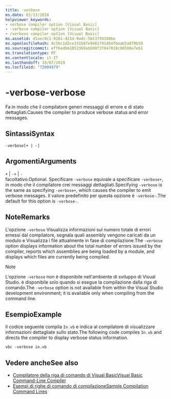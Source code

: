 ```yaml
---
title: -verbose
ms.date: 03/13/2018
helpviewer_keywords:
- verbose compiler option [Visual Basic]
- -verbose compiler option [Visual Basic]
- /verbose compiler option [Visual Basic]
ms.assetid: d1aec0c1-0261-421d-9adc-5b13756100be
ms.openlocfilehash: 8c5bc1d2ce331b8fe9461f91d64fbeab5a070b59
ms.sourcegitcommit: eff6adb61852369ab690f3f047818c90580e7eb1
ms.translationtype: MT
ms.contentlocale: it-IT
ms.lasthandoff: 10/07/2019
ms.locfileid: "72004979"
---
```

# <a name="-verbose"></a><span data-ttu-id="7a038-102">-verbose</span><span class="sxs-lookup"><span data-stu-id="7a038-102">-verbose</span></span>
<span data-ttu-id="7a038-103">Fa in modo che il compilatore generi messaggi di errore e di stato dettagliati.</span><span class="sxs-lookup"><span data-stu-id="7a038-103">Causes the compiler to produce verbose status and error messages.</span></span>  
  
## <a name="syntax"></a><span data-ttu-id="7a038-104">Sintassi</span><span class="sxs-lookup"><span data-stu-id="7a038-104">Syntax</span></span>  
  
```console  
-verbose[+ | -]  
```  
  
## <a name="arguments"></a><span data-ttu-id="7a038-105">Argomenti</span><span class="sxs-lookup"><span data-stu-id="7a038-105">Arguments</span></span>  
 <span data-ttu-id="7a038-106">`+` &#124; `-`</span><span class="sxs-lookup"><span data-stu-id="7a038-106">`+` &#124; `-`</span></span>  
 <span data-ttu-id="7a038-107">facoltativo.</span><span class="sxs-lookup"><span data-stu-id="7a038-107">Optional.</span></span> <span data-ttu-id="7a038-108">Specificare `-verbose` equivale a specificare `-verbose+`, in modo che il compilatore crei messaggi dettagliati.</span><span class="sxs-lookup"><span data-stu-id="7a038-108">Specifying `-verbose` is the same as specifying `-verbose+`, which causes the compiler to emit verbose messages.</span></span> <span data-ttu-id="7a038-109">Il valore predefinito per questa opzione è `-verbose-`.</span><span class="sxs-lookup"><span data-stu-id="7a038-109">The default for this option is `-verbose-`.</span></span>  
  
## <a name="remarks"></a><span data-ttu-id="7a038-110">Note</span><span class="sxs-lookup"><span data-stu-id="7a038-110">Remarks</span></span>  
 <span data-ttu-id="7a038-111">L'opzione `-verbose` Visualizza informazioni sul numero totale di errori emessi dal compilatore, segnala quali assembly vengono caricati da un modulo e Visualizza i file attualmente in fase di compilazione.</span><span class="sxs-lookup"><span data-stu-id="7a038-111">The `-verbose` option displays information about the total number of errors issued by the compiler, reports which assemblies are being loaded by a module, and displays which files are currently being compiled.</span></span>  
  
> [!NOTE]
> <span data-ttu-id="7a038-112">L'opzione `-verbose` non è disponibile nell'ambiente di sviluppo di Visual Studio. è disponibile solo quando si esegue la compilazione dalla riga di comando.</span><span class="sxs-lookup"><span data-stu-id="7a038-112">The `-verbose` option is not available from within the Visual Studio development environment; it is available only when compiling from the command line.</span></span>  
  
## <a name="example"></a><span data-ttu-id="7a038-113">Esempio</span><span class="sxs-lookup"><span data-stu-id="7a038-113">Example</span></span>  
 <span data-ttu-id="7a038-114">Il codice seguente compila `In.vb` e indica al compilatore di visualizzare informazioni dettagliate sullo stato.</span><span class="sxs-lookup"><span data-stu-id="7a038-114">The following code compiles `In.vb` and directs the compiler to display verbose status information.</span></span>  
  
```console  
vbc -verbose in.vb  
```  
  
## <a name="see-also"></a><span data-ttu-id="7a038-115">Vedere anche</span><span class="sxs-lookup"><span data-stu-id="7a038-115">See also</span></span>

- [<span data-ttu-id="7a038-116">Compilatore della riga di comando di Visual Basic</span><span class="sxs-lookup"><span data-stu-id="7a038-116">Visual Basic Command-Line Compiler</span></span>](../../../visual-basic/reference/command-line-compiler/index.md)
- [<span data-ttu-id="7a038-117">Esempi di righe di comando di compilazione</span><span class="sxs-lookup"><span data-stu-id="7a038-117">Sample Compilation Command Lines</span></span>](../../../visual-basic/reference/command-line-compiler/sample-compilation-command-lines.md)
